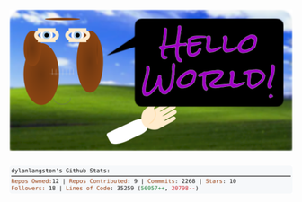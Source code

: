 <!-- 
Version 2.0.60
Built Fri Jun 21 2024 05:05:54 GMT+0000 (Coordinated Universal Time)
-->

<h1 align="center">
  <a href="https://github.com/dylanlangston/dylanlangston/tree/master/src" title="Click to View Source">
    <picture width="100%" alt="Dylan">
      <source media="(prefers-color-scheme: dark)" srcset="dylan-dark.svg?version=2.0.60">
      <img src="dylan-light.svg?version=2.0.60" alt="Dylan">
    </picture>
  </a>
</h1>

<div align="center">
  <picture width="100%" alt="Profile Info and Stats">
    <source media="(prefers-color-scheme: dark)" srcset="stats-dark.svg?version=2.0.60">
    <img src="stats-light.svg?version=2.0.60" alt="Profile Info and Stats">
  </picture>
</div>
